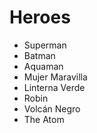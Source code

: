 # Heroes

* Superman
* Batman
* Aquaman
* Mujer Maravilla
* Linterna Verde
* Robin
* Volcán Negro
* The Atom
